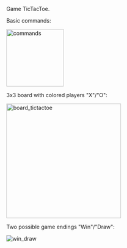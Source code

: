 Game TicTacToe.

Basic commands:

<img width="150" alt="commands" src="https://github.com/user-attachments/assets/27a095af-a4f3-473c-a2bd-b61c414f44af" />

3x3 board with colored players "X"/"О":

<img width="300" alt="board_tictactoe" src="https://github.com/user-attachments/assets/1c9c834f-74e1-4a29-ae30-34c82d2ad54c" />

Two possible game endings "Win"/"Draw":

![win_draw](https://github.com/user-attachments/assets/a523fdc8-9b38-4871-9572-241939082c82)


